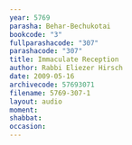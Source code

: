 ```yaml
---
year: 5769
parasha: Behar-Bechukotai
bookcode: "3"
fullparashacode: "307"
parashacode: "307"
title: Immaculate Reception
author: Rabbi Eliezer Hirsch
date: 2009-05-16
archivecode: 57693071
filename: 5769-307-1
layout: audio
moment: 
shabbat: 
occasion: 
---
```

